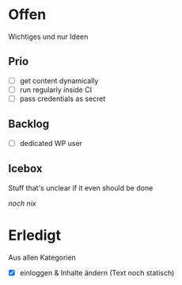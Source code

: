 # Offen

Wichtiges und nur Ideen

## Prio

- [ ] get content dynamically
- [ ] run regularly inside CI
- [ ] pass credentials as secret

## Backlog

- [ ] dedicated WP user

## Icebox

Stuff that's unclear if it even should be done

_noch nix_

# Erledigt

Aus allen Kategorien

- [x] einloggen & Inhalte ändern (Text noch statisch)
